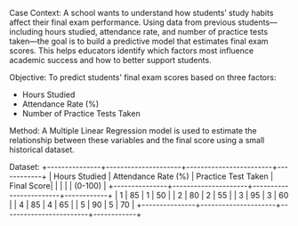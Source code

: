 Case Context:
A school wants to understand how students’ study habits affect their final exam performance. Using data from previous students—including hours studied, attendance rate, and number of practice tests taken—the goal is to build a predictive model that estimates final exam scores. This helps educators identify which factors most influence academic success and how to better support students.

Objective: 
To predict students' final exam scores based on three factors:
- Hours Studied
- Attendance Rate (%)
- Number of Practice Tests Taken

Method:
A Multiple Linear Regression model is used to estimate the relationship between these variables and the final score using a small historical dataset.

Dataset:
+---------------+---------------------+------------------------+------------+
| Hours Studied | Attendance Rate (%) | Practice Test Taken    | Final Score|
|               |                     |                        |   (0-100)  |
+---------------+---------------------+------------------------+------------+
|       1       |         85          |           1            |        50  |
|       2       |         80          |           2            |        55  |
|       3       |         95          |           3            |        60  |
|       4       |         85          |           4            |        65  |
|       5       |         90          |           5            |        70  |
+---------------+---------------------+------------------------+------------+
